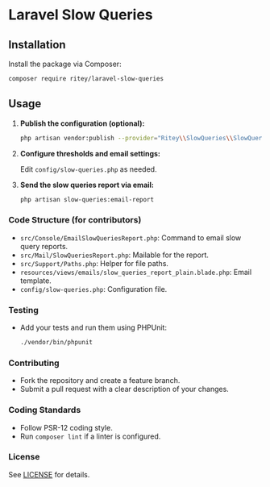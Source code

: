 # Laravel Slow Queries


## Installation

Install the package via Composer:

```bash
composer require ritey/laravel-slow-queries
```

## Usage

1. **Publish the configuration (optional):**
   
   ```bash
   php artisan vendor:publish --provider="Ritey\\SlowQueries\\SlowQueriesServiceProvider"
   ```

2. **Configure thresholds and email settings:**
   
   Edit `config/slow-queries.php` as needed.

3. **Send the slow queries report via email:**
   
   ```bash
   php artisan slow-queries:email-report
   ```


### Code Structure (for contributors)
- `src/Console/EmailSlowQueriesReport.php`: Command to email slow query reports.
- `src/Mail/SlowQueriesReport.php`: Mailable for the report.
- `src/Support/Paths.php`: Helper for file paths.
- `resources/views/emails/slow_queries_report_plain.blade.php`: Email template.
- `config/slow-queries.php`: Configuration file.

### Testing
- Add your tests and run them using PHPUnit:
  ```bash
  ./vendor/bin/phpunit
  ```

### Contributing
- Fork the repository and create a feature branch.
- Submit a pull request with a clear description of your changes.

### Coding Standards
- Follow PSR-12 coding style.
- Run `composer lint` if a linter is configured.

### License
See [LICENSE](LICENSE) for details.
